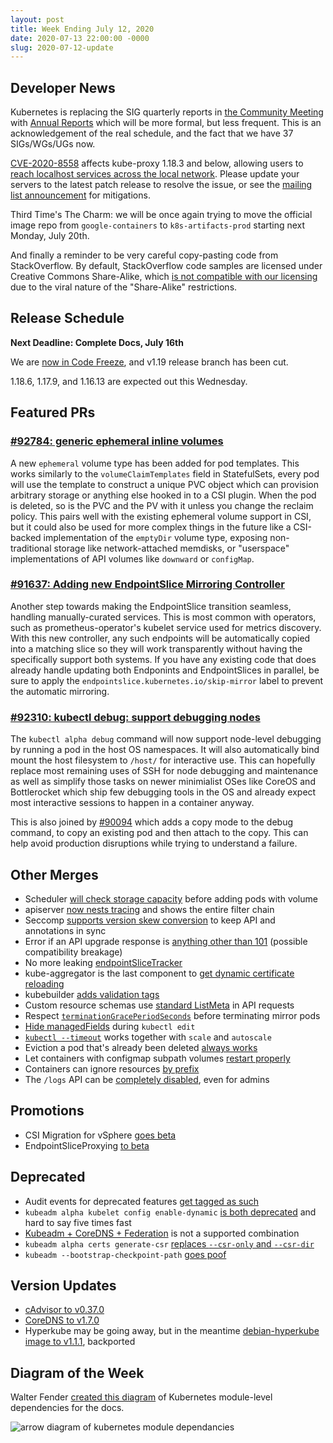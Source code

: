 ```yaml
---
layout: post
title: Week Ending July 12, 2020
date: 2020-07-13 22:00:00 -0000
slug: 2020-07-12-update
---
```


## Developer News

Kubernetes is replacing the SIG quarterly reports in [the Community Meeting](https://docs.google.com/document/d/1VQDIAB0OqiSjIHI8AWMvSdceWhnz56jNpZrLs6o7NJY/edit#) with [Annual Reports](https://github.com/kubernetes/community/blob/master/committee-steering/governance/annual-reports.md) which will be more formal, but less frequent.  This is an acknowledgement of the real schedule, and the fact that we have 37 SIGs/WGs/UGs now.

[CVE-2020-8558](https://access.redhat.com/security/cve/cve-2020-8558) affects kube-proxy 1.18.3 and below, allowing users to [reach localhost services across the local network](https://groups.google.com/g/kubernetes-dev/c/PeIDRVc7ILE).  Please update your servers to the latest patch release to resolve the issue, or see the [mailing list announcement](https://groups.google.com/g/kubernetes-dev/c/PeIDRVc7ILE) for mitigations.

Third Time's The Charm: we will be once again trying to move the official image repo from `google-containers` to `k8s-artifacts-prod` starting next Monday, July 20th.

And finally a reminder to be very careful copy-pasting code from StackOverflow. By default, StackOverflow code samples are licensed under Creative Commons Share-Alike, which [is not compatible with our licensing](https://github.com/kubernetes/kubernetes/pull/92824) due to the viral nature of the "Share-Alike" restrictions.

## Release Schedule

**Next Deadline: Complete Docs, July 16th**

We are [now in Code Freeze](https://groups.google.com/g/kubernetes-dev/c/-HoZA0mYbw8), and v1.19 release branch has been cut.

1.18.6, 1.17.9, and 1.16.13 are expected out this Wednesday.

## Featured PRs

### [#92784: generic ephemeral inline volumes](https://github.com/kubernetes/kubernetes/pull/92784)

A new `ephemeral` volume type has been added for pod templates. This works similarly to the `volumeClaimTemplates` field in StatefulSets, every pod will use the template to construct a unique PVC object which can provision arbitrary storage or anything else hooked in to a CSI plugin. When the pod is deleted, so is the PVC and the PV with it unless you change the reclaim policy. This pairs well with the existing ephemeral volume support in CSI, but it could also be used for more complex things in the future like a CSI-backed implementation of the `emptyDir` volume type, exposing non-traditional storage like network-attached memdisks, or "userspace" implementations of API volumes like `downward` or `configMap`.

### [#91637: Adding new EndpointSlice Mirroring Controller](https://github.com/kubernetes/kubernetes/pull/91637)

Another step towards making the EndpointSlice transition seamless, handling manually-curated services. This is most common with operators, such as prometheus-operator's kubelet service used for metrics discovery. With this new controller, any such endpoints will be automatically copied into a matching slice so they will work transparently without having the specifically support both systems. If you have any existing code that does already handle updating both Endponints and EndpointSlices in parallel, be sure to apply the `endpointslice.kubernetes.io/skip-mirror` label to prevent the automatic mirroring.

### [#92310: kubectl debug: support debugging nodes](https://github.com/kubernetes/kubernetes/pull/92310)

The `kubectl alpha debug` command will now support node-level debugging by running a pod in the host OS namespaces. It will also automatically bind mount the host filesystem to `/host/` for interactive use. This can hopefully replace most remaining uses of SSH for node debugging and maintenance as well as simplify those tasks on newer minimialist OSes like CoreOS and Bottlerocket which ship few debugging tools in the OS and already expect most interactive sessions to happen in a container anyway.

This is also joined by [#90094](https://github.com/kubernetes/kubernetes/pull/90094) which adds a copy mode to the debug command, to copy an existing pod and then attach to the copy. This can help avoid production disruptions while trying to understand a failure.

## Other Merges

* Scheduler [will check storage capacity](https://github.com/kubernetes/kubernetes/pull/92387) before adding pods with volume
* apiserver [now nests tracing](https://github.com/kubernetes/kubernetes/pull/88936) and shows the entire filter chain
* Seccomp [supports version skew conversion](https://github.com/kubernetes/kubernetes/pull/91408) to keep API and annotations in sync
* Error if an API upgrade response is [anything other than 101](https://github.com/kubernetes/kubernetes/pull/92941) (possible compatibility breakage)
* No more leaking [endpointSliceTracker](https://github.com/kubernetes/kubernetes/pull/92838)
* kube-aggregator is the last component to [get dynamic certificate reloading](https://github.com/kubernetes/kubernetes/pull/92791)
* kubebuilder [adds validation tags](https://github.com/kubernetes/kubernetes/pull/92660)
* Custom resource schemas use [standard ListMeta](https://github.com/kubernetes/kubernetes/pull/92546) in API requests
* Respect [`terminationGracePeriodSeconds`](https://github.com/kubernetes/kubernetes/pull/92442) before terminating mirror pods
* [Hide managedFields](https://github.com/kubernetes/kubernetes/pull/91946) during `kubectl edit`
* [`kubectl --timeout`](https://github.com/kubernetes/kubernetes/pull/91858) works together with `scale` and `autoscale`
* Eviction a pod that's already been deleted [always works](https://github.com/kubernetes/kubernetes/pull/91342)
* Let containers with configmap subpath volumes [restart properly](https://github.com/kubernetes/kubernetes/pull/89629)
* Containers can ignore resources [by prefix](https://github.com/kubernetes/kubernetes/pull/88842)
* The `/logs` API can be [completely disabled](https://github.com/kubernetes/kubernetes/pull/87273), even for admins

## Promotions

* CSI Migration for vSphere [goes beta](https://github.com/kubernetes/kubernetes/pull/92816)
* EndpointSliceProxying [to beta](https://github.com/kubernetes/kubernetes/pull/92736)

## Deprecated

* Audit events for deprecated features [get tagged as such](https://github.com/kubernetes/kubernetes/pull/92842)
* `kubeadm alpha kubelet config enable-dynamic` [is both deprecated](https://github.com/kubernetes/kubernetes/pull/92881)
 and hard to say five times fast
* [Kubeadm + CoreDNS + Federation](https://github.com/kubernetes/kubernetes/pull/92716) is not a supported combination
* `kubeadm alpha certs generate-csr` [replaces `--csr-only` and `--csr-dir`](https://github.com/kubernetes/kubernetes/pull/92183)
* `kubeadm --bootstrap-checkpoint-path` [goes poof](https://github.com/kubernetes/kubernetes/pull/91577)

## Version Updates

* [cAdvisor to v0.37.0](https://github.com/kubernetes/kubernetes/pull/92919)
* [CoreDNS to v1.7.0](https://github.com/kubernetes/kubernetes/pull/92718)
* Hyperkube may be going away, but in the meantime [debian-hyperkube image to v1.1.1](https://github.com/kubernetes/kubernetes/pull/92626), backported

## Diagram of the Week

Walter Fender [created this diagram](https://github.com/kubernetes/kubernetes/pull/92445) of Kubernetes module-level dependencies for the docs.

![arrow diagram of kubernetes module dependancies](/2020/images/module-diagram.png)
